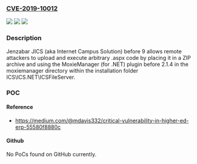 ### [CVE-2019-10012](https://cve.mitre.org/cgi-bin/cvename.cgi?name=CVE-2019-10012)
![](https://img.shields.io/static/v1?label=Product&message=n%2Fa&color=blue)
![](https://img.shields.io/static/v1?label=Version&message=n%2Fa&color=blue)
![](https://img.shields.io/static/v1?label=Vulnerability&message=n%2Fa&color=brighgreen)

### Description

Jenzabar JICS (aka Internet Campus Solution) before 9 allows remote attackers to upload and execute arbitrary .aspx code by placing it in a ZIP archive and using the MoxieManager (for .NET) plugin before 2.1.4 in the moxiemanager directory within the installation folder ICS\ICS.NET\ICSFileServer.

### POC

#### Reference
- https://medium.com/@mdavis332/critical-vulnerability-in-higher-ed-erp-55580f8880c

#### Github
No PoCs found on GitHub currently.

